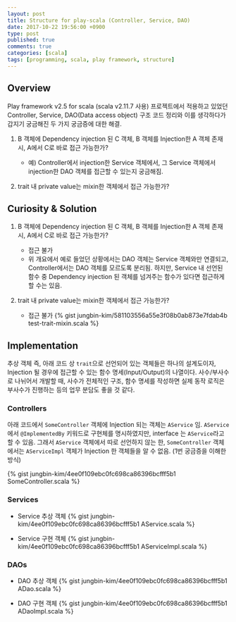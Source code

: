 ```yaml
---
layout: post
title: Structure for play-scala (Controller, Service, DAO)
date: 2017-10-22 19:56:00 +0900
type: post
published: true
comments: true
categories: [scala]
tags: [programming, scala, play framework, structure]
---
```


## Overview
Play framework v2.5 for scala (scala v2.11.7 사용) 프로젝트에서 적용하고 있었던 Controller, Service, DAO(Data access object) 구조 코드 정리와
이를 생각하다가 갑지기 궁금해진 두 가지 궁금증에 대한 해결.

1. B 객체에 Dependency injection 된 C 객체, B 객체를 Injection한 A 객체 존재 시, A에서 C로 바로 접근 가능한가?
    + 예) Controller에서 injection한 Service 객체에서, 그 Service 객체에서 injection한 DAO 객체를 접근할 수 있는지 궁금해짐.
    
2. trait 내 private value는 mixin한 객체에서 접근 가능한가?

## Curiosity & Solution
1. B 객체에 Dependency injection 된 C 객체, B 객체를 Injection한 A 객체 존재 시, A에서 C로 바로 접근 가능한가?
    + 접근 불가
    + 위 개요에서 예로 들었던 상황에서는 DAO 객체는 Service 객체와만 연결되고, Controller에서는 DAO 객체를 모르도록 분리됨.
    하지만, Service 내 선언된 함수 중 Dependency injection 된 객체를 넘겨주는 함수가 있다면 접근하게 할 수는 있음. 
      
2. trait 내 private value는 mixin한 객체에서 접근 가능한가?
    + 접근 불가
{% gist jungbin-kim/581103556a55e3f08b0ab873e7fdab4b test-trait-mixin.scala %}

## Implementation
추상 객체 즉, 아래 코드 상 `trait`으로 선언되어 있는 객체들은 하나의 설계도이자, 
Injection 될 경우에 접근할 수 있는 함수 명세(Input/Output)의 나열이다.
사수/부사수로 나뉘어서 개발할 때, 사수가 전체적인 구조, 함수 명세를 작성하면 실제 동작 로직은 부사수가 진행하는 등의 업무 분담도 좋을 것 같다. 
 
### Controllers
아래 코드에서 `SomeController` 객체에 Injection 되는 객체는 `AService` 임.
`AService`에서 `@ImplementedBy` 키워드로 구현체를 명시하였지만, interface 는 `AService`라고 할 수 있음.
그래서 `AService` 객체에서 따로 선언하지 않는 한, `SomeController` 객체에서는 `AServiceImpl` 객체가 Injection 한 객체들을 알 수 없음. 
(1번 궁금증을 이해한 방식)
 
{% gist jungbin-kim/4ee0f109ebc0fc698ca86396bcfff5b1 SomeController.scala %}

### Services
- Service 추상 객체
{% gist jungbin-kim/4ee0f109ebc0fc698ca86396bcfff5b1 AService.scala %}

- Service 구현 객체
{% gist jungbin-kim/4ee0f109ebc0fc698ca86396bcfff5b1 AServiceImpl.scala %}

### DAOs
- DAO 추상 객체
{% gist jungbin-kim/4ee0f109ebc0fc698ca86396bcfff5b1 ADao.scala %}

- DAO 구현 객체
{% gist jungbin-kim/4ee0f109ebc0fc698ca86396bcfff5b1 ADaoImpl.scala %}